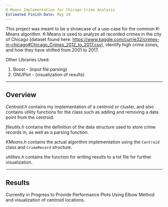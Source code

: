 ```yaml
---
K-Means Implementation for Chicago Crime Analysis
Estimated Finish Date: May 20
---
```

This project was meant to be a showcase of a use-case for the common K-Means algorithm. K-Means is used to analyze all recorded crimes in the city of Chicago (dataset found here: https://www.kaggle.com/currie32/crimes-in-chicago#Chicago_Crimes_2012_to_2017.csv), identify high crime zones, and how they have shifted from 2001 to 2017.

Other Libraries Used:
  1. Boost - (input file parsing)
  2. GNUPlot - (visualization of results)

---
Overview
---
*Centroid.h* contains my implementation of a centroid or cluster, and also contains utility functions for the class such as adding and removing a data point from the centroid.

*fileutils.h* contains the definition of the data structure used to store crime records in, as well as a parsing function.

*KMeans.h* contains the actual algorithm implementation using the `Centroid` class and `CrimeRecord` structure.

*utilities.h* contains the function for writing results to a txt file for further visualization.

---
Results
---

Currently in Progress to Provide Performance Plots Using Elbow Method and visualization of centroid locations.

